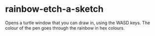 # rainbow-etch-a-sketch
Opens a turtle window that you can draw in, using the WASD keys. The colour of the pen goes through the rainbow in hex colours.
